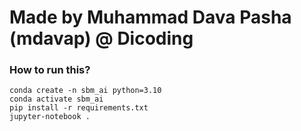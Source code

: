 # Made by Muhammad Dava Pasha (mdavap) @ Dicoding

### How to run this?
```
conda create -n sbm_ai python=3.10
conda activate sbm_ai
pip install -r requirements.txt
jupyter-notebook .
```